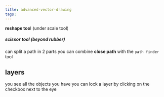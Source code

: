 ```yaml
---
title: advanced-vector-drawing
tags:
---
```


**reshape tool** (under scale tool)

##### scissor tool (beyond rubber)

can split a path in 2 parts
you can combine **close path** with the `path finder` tool

## layers

you see all the objects you have
you can lock a layer by clicking on the checkbox next to the eye
